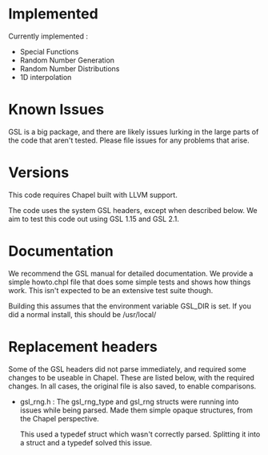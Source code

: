 Implemented
===========

Currently implemented :
* Special Functions
* Random Number Generation
* Random Number Distributions
* 1D interpolation


Known Issues
============

GSL is a big package, and there are likely issues lurking 
in the large parts of the code that aren't tested. Please 
file issues for any problems that arise.

Versions
========

This code requires Chapel built with LLVM support. 

The code uses the system GSL headers, except when described
below. We aim to test this code out using GSL 1.15 and GSL 2.1. 

Documentation
=============

We recommend the GSL manual for detailed documentation. We provide
a simple howto.chpl file that does some simple tests and shows how 
things work. This isn't expected to be an extensive test suite though.

Building this assumes that the environment variable GSL_DIR is set. 
If you did a normal install, this should be /usr/local/


Replacement headers
===================

Some of the GSL headers did not parse immediately, and 
required some changes to be useable in Chapel. These are
listed below, with the required changes. In all cases, the 
original file is also saved, to enable comparisons.

* gsl_rng.h : 
  The gsl_rng_type and gsl_rng structs were running into issues
  while being parsed. Made them simple opaque structures, from the 
  Chapel perspective. 

  This used a typedef struct which wasn't correctly
  parsed. Splitting it into a struct and a typedef solved this issue.

